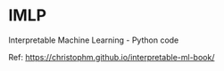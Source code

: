 # IMLP
Interpretable Machine Learning - Python code

Ref: https://christophm.github.io/interpretable-ml-book/
